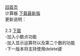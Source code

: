 [回首页](https://schlibra.github.io/Stars-Studios)
<br> 计算器 [下载最新版](https://schlibra.github.io/Stars-Studios/jsq/version/jsq2.3.apk)
<br> 更新说明：<br>
<br>2.3 [下载](https://schlibra.github.io//Stars-Studios/jsq/version/jsq2.3.apk)
<br>-加入小数点功能
<br>-加入显示运算符以及第二个数的功能
<br>-下一版本将支持使用delete键
